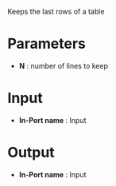 Keeps the last rows of a table

# Parameters #


  * **N** : number of lines to keep

# Input #


  * **In-Port name** : Input

# Output #


  * **In-Port name** : Input